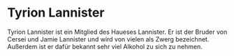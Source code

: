 # Tyrion Lannister

Tyrion Lannister ist ein Mitglied des Haueses Lannister. Er ist der Bruder von Cersei und Jamie Lannister und wird von vielen als Zwerg bezeichnet. Außerdem ist er dafür bekannt sehr viel Alkohol zu sich zu nehmen.